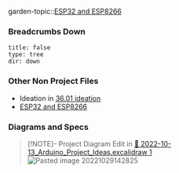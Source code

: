 garden-topic::[ESP32 and ESP8266](ESP32%20and%20ESP8266.md)

### Breadcrumbs Down
```breadcrumbs
title: false
type: tree
dir: down
```

### Other Non Project Files
- Ideation in [36.01 ideation](36.01%20ideation.md)
- [ESP32 and ESP8266](ESP32%20and%20ESP8266.md)

### Diagrams and Specs
> [!NOTE]- Project Diagram 
> Edit in [📝 2022-10-13_Arduino_Project_Ideas.excalidraw 1](01-99%20Personal/30-49%20Projects%20-%20Personal/36-Home-Automation/attachments/📝%202022-10-13_Arduino_Project_Ideas.excalidraw%201.md) 
> ![Pasted image 20221029142825](attachments/Pasted%20image%2020221029142825.png)
